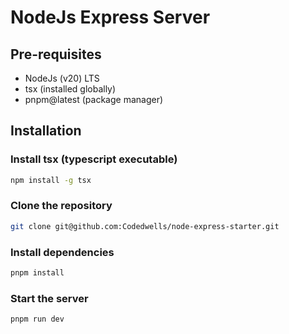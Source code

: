 # NodeJs Express Server

## Pre-requisites

- NodeJs (v20) LTS
- tsx (installed globally)
- pnpm@latest (package manager)

## Installation

### Install tsx (typescript executable)

```bash
npm install -g tsx
```

### Clone the repository

```bash
git clone git@github.com:Codedwells/node-express-starter.git
```

### Install dependencies

```bash
pnpm install
```

### Start the server

```bash
pnpm run dev
```
